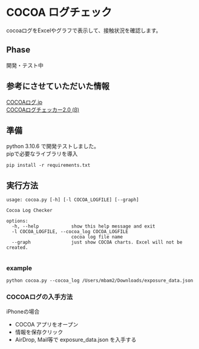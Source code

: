 # COCOA ログチェック

cocoaログをExcelやグラフで表示して、接触状況を確認します。

## Phase

開発・テスト中

## 参考にさせていただいた情報

<a href="https://cocoalog.jp/?" target="_blank" rel="noopener noreferrer">COCOAログ.jp</a>  
<a href="https://cocoa-log-checker.com/#/beforeUseNote" target="_blank" rel="noopener noreferrer">COCOAログチェッカー2.0 (β)</a>  


## 準備

python 3.10.6 で開発テストしました。    
pipで必要なライブラリを導入  

```text
pip install -r requirements.txt
```

## 実行方法

```text
usage: cocoa.py [-h] [-l COCOA_LOGFILE] [--graph]

Cocoa Log Checker

options:
  -h, --help            show this help message and exit
  -l COCOA_LOGFILE, --cocoa_log COCOA_LOGFILE
                        cocoa log file name
  --graph               just show COCOA charts. Excel will not be created.
              
```
### example

```text
python cocoa.py --cocoa_log /Users/mbam2/Downloads/exposure_data.json
```

### COCOAログの入手方法

iPhoneの場合
- COCOA アプリをオープン
- 情報を保存クリック
- AirDrop, Mail等で exposure_data.json を入手する
  